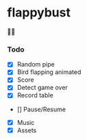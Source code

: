 # flappybust

🦀🦋

### Todo

- [x] Random pipe
- [x] Bird flapping animated
- [x] Score
- [x] Detect game over
- [x] Record table
- [] Pause/Resume
- [x] Music
- [x] Assets
